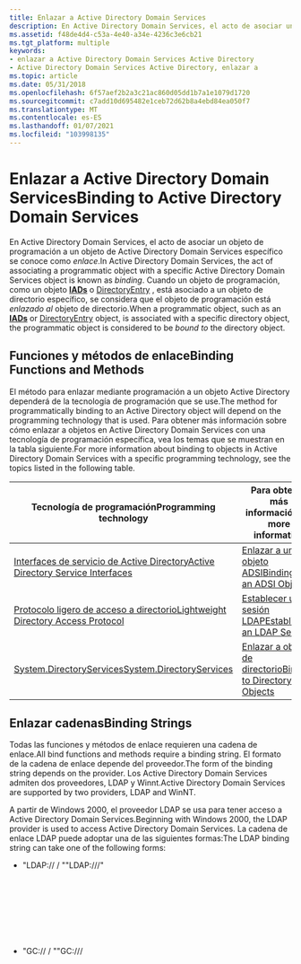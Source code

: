 ```yaml
---
title: Enlazar a Active Directory Domain Services
description: En Active Directory Domain Services, el acto de asociar un objeto de programación a un objeto de Active Directory Domain Services específico se conoce como enlace.
ms.assetid: f48de4d4-c53a-4e40-a34e-4236c3e6cb21
ms.tgt_platform: multiple
keywords:
- enlazar a Active Directory Domain Services Active Directory
- Active Directory Domain Services Active Directory, enlazar a
ms.topic: article
ms.date: 05/31/2018
ms.openlocfilehash: 6f57aef2b2a3c21ac860d05dd1b7a1e1079d1720
ms.sourcegitcommit: c7add10d695482e1ceb72d62b8a4ebd84ea050f7
ms.translationtype: MT
ms.contentlocale: es-ES
ms.lasthandoff: 01/07/2021
ms.locfileid: "103998135"
---
```

# <a name="binding-to-active-directory-domain-services"></a><span data-ttu-id="3ffbb-105">Enlazar a Active Directory Domain Services</span><span class="sxs-lookup"><span data-stu-id="3ffbb-105">Binding to Active Directory Domain Services</span></span>

<span data-ttu-id="3ffbb-106">En Active Directory Domain Services, el acto de asociar un objeto de programación a un objeto de Active Directory Domain Services específico se conoce como *enlace*.</span><span class="sxs-lookup"><span data-stu-id="3ffbb-106">In Active Directory Domain Services, the act of associating a programmatic object with a specific Active Directory Domain Services object is known as *binding*.</span></span> <span data-ttu-id="3ffbb-107">Cuando un objeto de programación, como un objeto [**IADs**](/windows/desktop/api/iads/nn-iads-iads) o [DirectoryEntry](/dotnet/api/system.directoryservices.directoryentry?view=dotnet-plat-ext-3.1&preserve-view=true) , está asociado a un objeto de directorio específico, se considera que el objeto de programación está *enlazado al* objeto de directorio.</span><span class="sxs-lookup"><span data-stu-id="3ffbb-107">When a programmatic object, such as an [**IADs**](/windows/desktop/api/iads/nn-iads-iads) or [DirectoryEntry](/dotnet/api/system.directoryservices.directoryentry?view=dotnet-plat-ext-3.1&preserve-view=true) object, is associated with a specific directory object, the programmatic object is considered to be *bound to* the directory object.</span></span>

## <a name="binding-functions-and-methods"></a><span data-ttu-id="3ffbb-108">Funciones y métodos de enlace</span><span class="sxs-lookup"><span data-stu-id="3ffbb-108">Binding Functions and Methods</span></span>

<span data-ttu-id="3ffbb-109">El método para enlazar mediante programación a un objeto Active Directory dependerá de la tecnología de programación que se use.</span><span class="sxs-lookup"><span data-stu-id="3ffbb-109">The method for programmatically binding to an Active Directory object will depend on the programming technology that is used.</span></span> <span data-ttu-id="3ffbb-110">Para obtener más información sobre cómo enlazar a objetos en Active Directory Domain Services con una tecnología de programación específica, vea los temas que se muestran en la tabla siguiente.</span><span class="sxs-lookup"><span data-stu-id="3ffbb-110">For more information about binding to objects in Active Directory Domain Services with a specific programming technology, see the topics listed in the following table.</span></span>



| <span data-ttu-id="3ffbb-111">Tecnología de programación</span><span class="sxs-lookup"><span data-stu-id="3ffbb-111">Programming technology</span></span>                                                                       | <span data-ttu-id="3ffbb-112">Para obtener más información</span><span class="sxs-lookup"><span data-stu-id="3ffbb-112">For more information</span></span>                                                           |
|----------------------------------------------------------------------------------------------|--------------------------------------------------------------------------------|
| [<span data-ttu-id="3ffbb-113">Interfaces de servicio de Active Directory</span><span class="sxs-lookup"><span data-stu-id="3ffbb-113">Active Directory Service Interfaces</span></span>](/windows/desktop/ADSI/active-directory-service-interfaces-adsi)         | [<span data-ttu-id="3ffbb-114">Enlazar a un objeto ADSI</span><span class="sxs-lookup"><span data-stu-id="3ffbb-114">Binding to an ADSI Object</span></span>](/windows/desktop/ADSI/binding-to-an-adsi-object)                    |
| [<span data-ttu-id="3ffbb-115">Protocolo ligero de acceso a directorio</span><span class="sxs-lookup"><span data-stu-id="3ffbb-115">Lightweight Directory Access Protocol</span></span>](/previous-versions/windows/desktop/ldap/lightweight-directory-access-protocol-ldap-api) | [<span data-ttu-id="3ffbb-116">Establecer una sesión LDAP</span><span class="sxs-lookup"><span data-stu-id="3ffbb-116">Establishing an LDAP Session</span></span>](/previous-versions/windows/desktop/ldap/establishing-an-ldap-session)              |
| [<span data-ttu-id="3ffbb-117">System.DirectoryServices</span><span class="sxs-lookup"><span data-stu-id="3ffbb-117">System.DirectoryServices</span></span>](/dotnet/api/system.directoryservices)                 | <span data-ttu-id="3ffbb-118">[Enlazar a objetos de directorio](/previous-versions/ms180840(v=vs.90))</span><span class="sxs-lookup"><span data-stu-id="3ffbb-118">[Binding to Directory Objects](/previous-versions/ms180840(v=vs.90))</span></span> |



 

## <a name="binding-strings"></a><span data-ttu-id="3ffbb-119">Enlazar cadenas</span><span class="sxs-lookup"><span data-stu-id="3ffbb-119">Binding Strings</span></span>

<span data-ttu-id="3ffbb-120">Todas las funciones y métodos de enlace requieren una cadena de enlace.</span><span class="sxs-lookup"><span data-stu-id="3ffbb-120">All bind functions and methods require a binding string.</span></span> <span data-ttu-id="3ffbb-121">El formato de la cadena de enlace depende del proveedor.</span><span class="sxs-lookup"><span data-stu-id="3ffbb-121">The form of the binding string depends on the provider.</span></span> <span data-ttu-id="3ffbb-122">Los Active Directory Domain Services admiten dos proveedores, LDAP y Winnt.</span><span class="sxs-lookup"><span data-stu-id="3ffbb-122">Active Directory Domain Services are supported by two providers, LDAP and WinNT.</span></span>

<span data-ttu-id="3ffbb-123">A partir de Windows 2000, el proveedor LDAP se usa para tener acceso a Active Directory Domain Services.</span><span class="sxs-lookup"><span data-stu-id="3ffbb-123">Beginning with Windows 2000, the LDAP provider is used to access Active Directory Domain Services.</span></span> <span data-ttu-id="3ffbb-124">La cadena de enlace LDAP puede adoptar una de las siguientes formas:</span><span class="sxs-lookup"><span data-stu-id="3ffbb-124">The LDAP binding string can take one of the following forms:</span></span>

-   <span data-ttu-id="3ffbb-125">"LDAP:// <host name> / <object name> "</span><span class="sxs-lookup"><span data-stu-id="3ffbb-125">"LDAP://<host name>/<object name>"</span></span>
-   <span data-ttu-id="3ffbb-126">"GC:// <host name> / <object name> "</span><span class="sxs-lookup"><span data-stu-id="3ffbb-126">"GC://<host name>/<object name>"</span></span>

<span data-ttu-id="3ffbb-127">En los ejemplos anteriores, "LDAP:" especifica el proveedor LDAP.</span><span class="sxs-lookup"><span data-stu-id="3ffbb-127">In the examples above, "LDAP:" specifies the LDAP provider.</span></span> <span data-ttu-id="3ffbb-128">"GC:" utiliza el proveedor LDAP para enlazar con el servicio de catálogo global para ejecutar consultas rápidas.</span><span class="sxs-lookup"><span data-stu-id="3ffbb-128">"GC:" uses the LDAP provider to bind to the Global Catalog service to execute fast queries.</span></span>

<span data-ttu-id="3ffbb-129">" &lt; nombre &gt; de host" especifica el servidor al que se va a enlazar y es opcional.</span><span class="sxs-lookup"><span data-stu-id="3ffbb-129">"&lt;host name&gt;" specifies the server to bind to and is optional.</span></span> <span data-ttu-id="3ffbb-130">Si es posible, no especifique un servidor.</span><span class="sxs-lookup"><span data-stu-id="3ffbb-130">If possible, do not specify a server.</span></span> <span data-ttu-id="3ffbb-131">También es posible enlazar a un objeto en un dominio diferente.</span><span class="sxs-lookup"><span data-stu-id="3ffbb-131">It is also possible to bind to an object in a different domain.</span></span> <span data-ttu-id="3ffbb-132">Para ello, pase el nombre del sistema de nombres de dominio (DNS) del dominio de destino para " &lt; nombre de host &gt; ".</span><span class="sxs-lookup"><span data-stu-id="3ffbb-132">To do this pass the domain naming system (DNS) name of the target domain for "&lt;host name&gt;".</span></span> <span data-ttu-id="3ffbb-133">Por ejemplo, para enlazar con el contenedor usuarios en el dominio dominio2 de fabrikam.com, la cadena de enlace sería "LDAP://domain2.fabrikam.com/CN=Users,DC=domain2,DC=fabrikam,DC=com".</span><span class="sxs-lookup"><span data-stu-id="3ffbb-133">For example, to bind to the Users container in the domain2 domain of fabrikam.com, the binding string would be "LDAP://domain2.fabrikam.com/CN=Users,DC=domain2,DC=fabrikam,DC=com".</span></span>

<span data-ttu-id="3ffbb-134">" &lt; Object name &gt; " representa un objeto específico en Active Directory Domain Services.</span><span class="sxs-lookup"><span data-stu-id="3ffbb-134">"&lt;object name&gt;" represents a specific object in Active Directory Domain Services.</span></span> <span data-ttu-id="3ffbb-135">El nombre del objeto puede ser un nombre distintivo o un GUID del objeto.</span><span class="sxs-lookup"><span data-stu-id="3ffbb-135">The object name can be a distinguished name or an object GUID.</span></span>

<span data-ttu-id="3ffbb-136">Para obtener más información acerca de las cadenas de enlace LDAP, consulte [ADsPath de LDAP](/windows/desktop/ADSI/ldap-adspath).</span><span class="sxs-lookup"><span data-stu-id="3ffbb-136">For more information about LDAP binding strings, see [LDAP ADsPath](/windows/desktop/ADSI/ldap-adspath).</span></span>

<span data-ttu-id="3ffbb-137">En Windows NT 4,0, el proveedor de WinNT se usa para el acceso a datos de directorio como usuarios, grupos de usuarios, equipos, servicios y otros objetos de red en Windows 2000.</span><span class="sxs-lookup"><span data-stu-id="3ffbb-137">For Windows NT 4.0, the WinNT provider is used for access to directory data such as users, user groups, computers, services, and other network objects in the Windows 2000.</span></span> <span data-ttu-id="3ffbb-138">El proveedor de WinNT en Windows 2000 y sistemas posteriores tiene una funcionalidad limitada en comparación con el proveedor LDAP.</span><span class="sxs-lookup"><span data-stu-id="3ffbb-138">The WinNT provider on Windows 2000 and later systems has limited functionality compared to the LDAP provider.</span></span> <span data-ttu-id="3ffbb-139">Para obtener más información sobre las cadenas de enlace de WinNT, vea [WinNT ADsPath](/windows/desktop/ADSI/winnt-adspath).</span><span class="sxs-lookup"><span data-stu-id="3ffbb-139">For more information about WinNT binding strings, see [WinNT ADsPath](/windows/desktop/ADSI/winnt-adspath).</span></span>

<span data-ttu-id="3ffbb-140">Se puede usar un ADsPath de "LDAP://" o "GC://" para enlazar con la raíz del espacio de nombres.</span><span class="sxs-lookup"><span data-stu-id="3ffbb-140">An ADsPath of "LDAP://" or "GC://" can be used to bind to the root of the namespace.</span></span> <span data-ttu-id="3ffbb-141">Cuando se enlaza a la raíz del espacio de nombres, el objeto de espacio de nombres proporcionado no contiene ninguna propiedad y contiene el objeto de dominio para LDAP y un objeto contenedor que contiene una réplica parcial de todos los dominios del bosque para GC.</span><span class="sxs-lookup"><span data-stu-id="3ffbb-141">When bound to the root of the namespace, the supplied namespace object contains no properties and contains the domain object for LDAP and a container object containing a partial replica of all domains in the forest for GC.</span></span>

<span data-ttu-id="3ffbb-142">Para obtener más información sobre el enlace en Active Directory Domain Services, vea:</span><span class="sxs-lookup"><span data-stu-id="3ffbb-142">For more information about binding in Active Directory Domain Services, see:</span></span>

-   [<span data-ttu-id="3ffbb-143">Enlace sin servidor y RootDSE</span><span class="sxs-lookup"><span data-stu-id="3ffbb-143">Serverless Binding and RootDSE</span></span>](serverless-binding-and-rootdse.md)
-   [<span data-ttu-id="3ffbb-144">Enlazar con el catálogo global</span><span class="sxs-lookup"><span data-stu-id="3ffbb-144">Binding to the Global Catalog</span></span>](binding-to-the-global-catalog.md)
-   [<span data-ttu-id="3ffbb-145">Usar objectGUID para enlazar a un objeto</span><span class="sxs-lookup"><span data-stu-id="3ffbb-145">Using objectGUID to Bind to an Object</span></span>](using-objectguid-to-bind-to-an-object.md)
-   [<span data-ttu-id="3ffbb-146">Enlazar a objetos de Well-Known mediante WKGUID</span><span class="sxs-lookup"><span data-stu-id="3ffbb-146">Binding to Well-Known Objects Using WKGUID</span></span>](binding-to-well-known-objects-using-wkguid.md)
-   [<span data-ttu-id="3ffbb-147">Enlazar a un objeto mediante un SID</span><span class="sxs-lookup"><span data-stu-id="3ffbb-147">Binding to an Object Using a SID</span></span>](binding-to-an-object-using-a-sid.md)
-   [<span data-ttu-id="3ffbb-148">Habilitar Rename-Safe enlace con la propiedad otherWellKnownObjects</span><span class="sxs-lookup"><span data-stu-id="3ffbb-148">Enabling Rename-Safe Binding with the otherWellKnownObjects Property</span></span>](enabling-rename-safe-binding-with-the-otherwellknownobjects-property.md)
-   [<span data-ttu-id="3ffbb-149">Autenticación</span><span class="sxs-lookup"><span data-stu-id="3ffbb-149">Authentication</span></span>](authentication.md)

 

 
